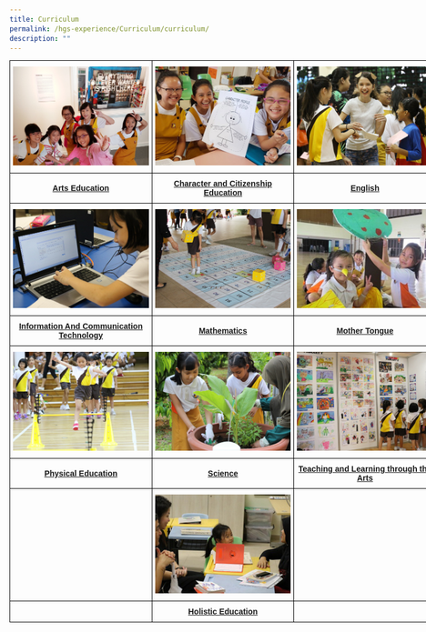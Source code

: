 ```yaml
---
title: Curriculum
permalink: /hgs-experience/Curriculum/curriculum/
description: ""
---
```

<style type="text/css">
.tg  {border-collapse:collapse;border-spacing:0;margin:0px auto;}
.tg td{border-color:black;border-style:solid;border-width:1px;font-family:Arial, sans-serif;font-size:14px;
  overflow:hidden;padding:10px 5px;word-break:normal;}
.tg th{border-color:black;border-style:solid;border-width:1px;font-family:Arial, sans-serif;font-size:14px;
  font-weight:normal;overflow:hidden;padding:10px 5px;word-break:normal;}
.tg .tg-wa1i{font-weight:bold;text-align:center;vertical-align:middle}
.tg .tg-drij{color:#f56b00;font-weight:bold;text-align:center;vertical-align:middle}
</style>
<table class="tg" style="undefined;table-layout: fixed; width: 750px">
<colgroup>
<col style="width: 250px">
<col style="width: 250px">
<col style="width: 250px">
</colgroup>
<tbody>
  <tr>
    <td class="tg-wa1i"><a href = "/curriculum/Arts-Education/arts-education" target = "_self"> 
          <img src="/images/AE.jpg" 
     style="width:100%"></a>
</td>
    <td class="tg-wa1i"><a href = "/curriculum/character-and-citizenship-education/" target = "_self"> 
          <img src="/images/CCE.jpg" 
     style="width:100%"></a>
</td>
    <td class="tg-wa1i"><a href = "/curriculum/english/" target = "_self"> 
          <img src="/images/ENG.jpg" 
     style="width:100%"></a>
</td>
  </tr>
  <tr>
    <td class="tg-drij"><a href="/curriculum/Arts-Education/arts-education">Arts Education</a></td>
    <td class="tg-drij"><a href="/curriculum/character-and-citizenship-education/">Character and Citizenship Education</a></td>
    <td class="tg-drij"><a href="/curriculum/english/">English</a></td>
  </tr>
  <tr>
    <td class="tg-wa1i"><a href = "/curriculum/ict/" target = "_self"> 
          <img src="/images/ICT.jpg" 
     style="width:100%"></a>
</td>
    <td class="tg-wa1i"><a href = "/curriculum/mathematics/" target = "_self"> 
          <img src="/images/MATH.jpg" 
     style="width:100%"></a>
</td>
    <td class="tg-wa1i"><a href = "/curriculum/mother-tongue/" target = "_self"> 
          <img src="/images/MT.jpg" 
     style="width:100%"></a>
</td>
  </tr>
  <tr>
    <td class="tg-wa1i"><a href="/curriculum/ict/">Information And Communication Technology</a></td>
    <td class="tg-wa1i"><a href="/curriculum/mathematics/">Mathematics</a></td>
    <td class="tg-wa1i"><a href="/curriculum/mother-tongue/">Mother Tongue</a></td>
  </tr>
  <tr>
    <td class="tg-wa1i"><a href = "/curriculum/physical-education/" target = "_self"> 
          <img src="/images/PE.jpg" 
     style="width:100%"></a>
</td>
    <td class="tg-wa1i"><a href = "/curriculum/science/" target = "_self"> 
          <img src="/images/SCI.jpg" 
     style="width:100%"></a>
</td>
    <td class="tg-wa1i"><a href = "/curriculum/teaching-and-learning-through-the-arts/" target = "_self"> 
          <img src="/images/TLART.jpg" 
     style="width:100%"></a>
</td>
  </tr>
  <tr>
    <td class="tg-wa1i"><a href="/curriculum/physical-education/">Physical Education</a></td>
    <td class="tg-wa1i"><a href="/curriculum/science/">Science</a></td>
    <td class="tg-wa1i"><a href="/curriculum/teaching-and-learning-through-the-arts/">Teaching and Learning through the Arts</a></td>
  </tr>
  <tr>
    <td class="tg-wa1i"></td>
    <td class="tg-wa1i"><a href = "/curriculum/holistic-education/" target = "_self"> 
          <img src="/images/HA.jpg" 
     style="width:100%"></a>
</td>
    <td class="tg-wa1i"></td>
  </tr>
  <tr>
    <td class="tg-wa1i"></td>
    <td class="tg-wa1i"><a href="/curriculum/holistic-education/">Holistic Education</a></td>
    <td class="tg-wa1i"></td>
  </tr>
</tbody>
</table>